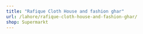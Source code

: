 ```yaml
---
title: "Rafique Cloth House and fashion ghar"
url: /lahore/rafique-cloth-house-and-fashion-ghar/
shop: Supermarkt
---
```

